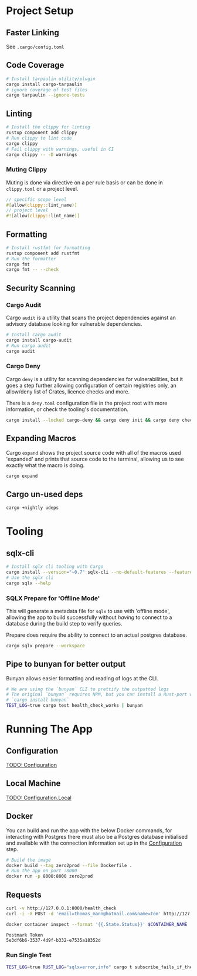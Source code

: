 # Project Setup

## Faster Linking

See `.cargo/config.toml`

## Code Coverage

```sh
# Install tarpaulin utility/plugin
cargo install cargo-tarpaulin
# ignore coverage of test files
cargo tarpaulin --ignore-tests
```

## Linting

```sh
# Install the clippy for linting
rustup component add clippy
# Run clippy to lint code
cargo clippy
# Fail clippy with warnings, useful in CI
cargo clippy -- -D warnings
```

### Muting Clippy

Muting is done via directive on a per rule basis or can be done in `clippy.toml` or a project level.

```rust
// specific scope level
#[allow(clippy::lint_name)]
// project level
#![allow(clippy::lint_name)]
```

## Formatting

```sh
# Install rustfmt for formatting
rustup component add rustfmt
# Run the formatter
cargo fmt
cargo fmt -- --check
```

## Security Scanning

### Cargo Audit

Cargo `audit` is a utility that scans the project dependencies against an advisory database looking for vulnerable dependencies.

```sh
# Install cargo audit
cargo install cargo-audit
# Run cargo audit
cargo audit
```

### Cargo Deny

Cargo `deny` is a utility for scanning dependencies for vulnerabilities, but it goes a step further allowing configuration of certain registries only, an allow/deny list of Crates, licence checks and more.

There is a `deny.toml` configuration file in the project root with more information, or check the tooling's documentation.

```sh
cargo install --locked cargo-deny && cargo deny init && cargo deny check
```

## Expanding Macros

Cargo `expand` shows the project source code with all of the macros used 'expanded' and prints that source code to the terminal, allowing us to see exactly what the macro is doing.

```sh
cargo expand
```

## Cargo un-used deps

```sh
cargo +nightly udeps
```

# Tooling

## sqlx-cli

```sh
# Install sqlx cli tooling with Cargo
cargo install --version="~0.7" sqlx-cli --no-default-features --features rustls,postgres
# Use the sqlx cli
cargo sqlx --help
```

### SQLX Prepare for 'Offline Mode'

This will generate a metadata file for `sqlx` to use with 'offline mode', allowing the app to build successfully without _having_ to connect to a database during the build step to verify queries.

Prepare does require the ability to connect to an actual postgres database.

```sh
cargo sqlx prepare --workspace
```

## Pipe to bunyan for better output

Bunyan allows easier formatting and reading of logs at the CLI.

```sh
# We are using the `bunyan` CLI to prettify the outputted logs
# The original `bunyan` requires NPM, but you can install a Rust-port with
# `cargo install bunyan`
TEST_LOG=true cargo test health_check_works | bunyan
```

# Running The App

## Configuration

[TODO: Configuration](#configuration)

## Local Machine

[TODO: Configuration.Local](#local-machine)

## Docker

You can build and run the app with the below Docker commands, for interacting with Postgres there must also be a Postgres database initialised and available with the connection information set up in the [Configuration](#configuration) step.

```sh
# Build the image
docker build --tag zero2prod --file Dockerfile .
# Run the app on port :8000
docker run -p 8000:8000 zero2prod
```

<!-- https://blog.rust-lang.org/2018/05/10/Rust-1.26.html#impl-trait -->
## Requests

```sh
curl -v http://127.0.0.1:8000/health_check
curl -i -X POST -d 'email=thomas_mann@hotmail.com&name=Tom' http://127.0.0.1:8000/subscriptions
```

```sh
docker container inspect --format '{{.State.Status}}' $CONTAINER_NAME != "running"
```

```
Postmark Token
5e3df6b6-3537-4d9f-b332-e7535a18352d
```

### Run Single Test

```sh
TEST_LOG=true RUST_LOG="sqlx=error,info" cargo t subscribe_fails_if_there_is_a_fatal_database_error | bunyan
```

